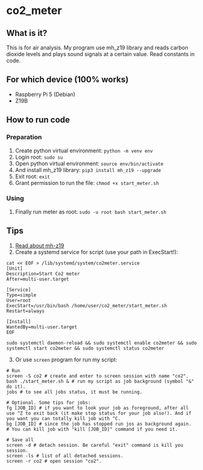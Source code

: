 # co2_meter
## What is it?
This is for air analysis. My program use mh_z19 library and reads carbon dioxide levels and plays sound signals at a certain value. Read constants in code.

## For which device (100% works)
- Raspberry Pi 5 (Debian)
- Z19B

## How to run code
### Preparation
1. Create python virtual environment: ``python -m venv env``
2. Login root: ``sudo su``
3. Open python virtual environment: ``source env/bin/activate``
4. And install mh_z19 library: ``pip3 install mh_z19 --upgrade``
5. Exit root: ``exit``
6. Grant permission to run the file: `chmod +x start_meter.sh`

### Using
1. Finally run meter as root: ``sudo -u root bash start_meter.sh``

## Tips
1. [Read about mh-z19](https://github.com/UedaTakeyuki/mh-z19)
2. Create a systemd service for script (use your path in ExecStart!):
~~~
cat << EOF > /lib/systemd/system/co2meter.service
[Unit]
Description=Start Co2 meter
After=multi-user.target

[Service]
Type=simple
User=root
ExecStart=/usr/bin/bash /home/user/co2_meter/start_meter.sh
Restart=always

[Install]
WantedBy=multi-user.target
EOF
~~~
~~~
sudo systemctl daemon-reload && sudo systemctl enable co2meter && sudo systemctl start co2meter && sudo systemctl status co2meter
~~~
3. Or use `screen` program for run my script:
~~~
# Run
screen -S co2 # create and enter to screen session with name "co2".
bash ./start_meter.sh & # run my script as job background (symbol "&" do it).
jobs # to see all jobs status, it must be running.

# Optional. Some tips for jobs:
fg [JOB_ID] # if you want to look your job as foreground, after all use ^Z to exit back (it make stop status for your job also!). And if you want you can totally kill job with ^C.
bg [JOB_ID] # since the job has stopped run jos as background again.
# You can kill job with "kill [JOB_ID]" command if you need it.

# Save all
screen -d # detach session. Be careful "exit" command is kill you session.
screen -ls # list of all detached sessions.
screen -r co2 # open session "co2".
~~~

